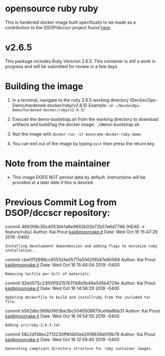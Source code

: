# opensource ruby ruby

This is hardened docker image built specifically to be made as a contribution to the DSOP/dccscr project found [here](https://dccscr.dsop.io/dsop/dccscr).

# v2.6.5
This package includes Ruby Versrion 2.6.5. This container is still a work in progress and will be submitted for review in a few days.

# Building the image
1. In a terminal, navigate to the ruby 2.6.5 working directory (DevSecOps-Demo/hardened-docker/ruby/v2.6.5)
   Example: `cd ~/DevSecOps-Demo/hardened-docker/ruby/v2.6.5/`
2. Execute the demo-bootstrap.sh from the working directory to download artifacts and build/tag the docker image.
   `./demo-bootstrap.sh
3. Run the image with `docker run -it moonrake-docker-ruby:demo`

4. You can exit out of the image by typing `exit` then press the return key.

# Note from the maintainer
- This image DOES NOT persist data by default. Instructions will be provided at a later date if this is desired.

# Previous Commit Log from DSOP/dccscr repository:
commit 469269c30c4053bb1a6e9662b02b72b57e6d7746 (HEAD -> feature/ruby)
Author: Kai Prout <kai@moonrake.it>
Date:   Wed Oct 16 15:47:29 2019 -0400

    Installing development dependencies and adding flags to minimize ruby installation..

commit cbe0f12698cc8551d3e05711e5562f6547e80569
Author: Kai Prout <kai@moonrake.it>
Date:   Wed Oct 16 15:46:04 2019 -0400

    Removing tarfile per bill of materials.

commit 92e0575c23f00f92157b111b8d1b46e545b4729e
Author: Kai Prout <kai@moonrake.it>
Date:   Wed Oct 16 14:56:29 2019 -0400

    Updating dockerfile to build and installruby from the included tar file.

commit b562dbc369b0903be3bc5045508679cefda8bb31
Author: Kai Prout <kai@moonrake.it>
Date:   Wed Oct 16 14:54:50 2019 -0400

    Adding src/ruby-2.6.5.tar

commit 58c2df38ec2712230ff8fd00eb2919639d019b78
Author: Kai Prout <kai@moonrake.it>
Date:   Wed Oct 16 12:59:40 2019 -0400

    Generating compliant directory structure for ruby container images.
